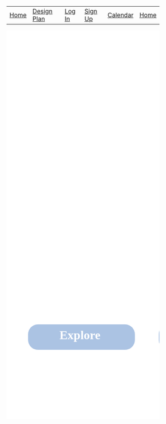 <html><head><link href="https://fonts.googleapis.com/css?family=Exo&display=swap" rel="stylesheet" /></head><body>
<table>
    <tr>
        <td><a href="/jazzyisking">Home</a></td>
        <td><a href="/jazzyisking/templates/designplan">Design Plan</a></td>
        <td><a href="/jazzyisking/templates/login">Log In</a></td>
        <td><a href="/jazzyisking/templates/signup">Sign Up</a></td>
        <td><a href="/jazzyisking/templates/calendar">Calendar</a></td>
        <td><a href="/jazzyisking/templates/home">Home</a></td>
    </tr>
    </table>
    <div class="v59_3"><div class="v80_10"></div><span class="v59_4">Home</span><span class="v59_5">Calender</span><span class="v80_12">Putting the jazz in your plans</span><span class="v59_6">Itinerary</span><span class="v59_7">Activities</span><span class="v59_8">Login</span><span class="v80_11">Jazzy Plans</span><div class="v80_14"></div><div class="v80_17"></div><span class="v80_15">Explore</span><span class="v80_18">Popular Places</span><div class="v80_16"></div><span class="v80_19">Search for activities</span><div class="v80_20"></div><div class="v80_21"></div><div class="v80_22"></div><span class="v105_2">Forum</span></div></body></html> <br/><br/> <style>* {
  box-sizing: border-box;
}
body {
  font-size: 14px;
}
.v59_3 {
  width: 100%;
  height: 1024px;
  background: rgba(255,255,255,1);
  opacity: 1;
  position: relative;
  top: 0px;
  left: 0px;
  overflow: hidden;
}
.v80_10 {
  width: 100%;
  height: 100%;
  background: url("../images/v80_10.png");
  background-repeat: no-repeat;
  background-position: center center;
  background-size: cover;
  opacity: 1;
  position: relative;
  top: 0px;
  left: 0px;
  overflow: hidden;
}
.v59_4 {
  width: 99px;
  color: rgba(255,255,255,1);
  position: absolute;
  top: 23px;
  left: 47px;
  font-family: Exo;
  font-weight: Regular;
  font-size: 36px;
  opacity: 1;
  text-align: left;
}
.v59_5 {
  width: 147px;
  color: rgba(255,255,255,1);
  position: absolute;
  top: 23px;
  left: 197px;
  font-family: Exo;
  font-weight: Regular;
  font-size: 36px;
  opacity: 1;
  text-align: left;
}
.v80_12 {
  width: 382px;
  color: rgba(255,255,255,1);
  position: absolute;
  top: 686px;
  left: 167px;
  font-family: Exo;
  font-weight: Bold;
  font-size: 28px;
  opacity: 1;
  text-align: left;
}
.v59_6 {
  width: 139px;
  color: rgba(255,255,255,1);
  position: absolute;
  top: 23px;
  left: 377px;
  font-family: Exo;
  font-weight: Regular;
  font-size: 36px;
  opacity: 1;
  text-align: left;
}
.v59_7 {
  width: 150px;
  color: rgba(255,255,255,1);
  position: absolute;
  top: 23px;
  left: 549px;
  font-family: Exo;
  font-weight: Regular;
  font-size: 36px;
  opacity: 1;
  text-align: left;
}
.v59_8 {
  width: 91px;
  color: rgba(255,255,255,1);
  position: absolute;
  top: 23px;
  left: 1328px;
  font-family: Exo;
  font-weight: Regular;
  font-size: 36px;
  opacity: 1;
  text-align: left;
}
.v80_11 {
  width: 481px;
  color: rgba(255,255,255,1);
  position: absolute;
  top: 308px;
  left: 112px;
  font-family: Exo;
  font-weight: ExtraBold;
  font-size: 96px;
  opacity: 1;
  text-align: center;
}
.v80_14 {
  width: 282px;
  height: 67px;
  background: rgba(136,170,215,1);
  opacity: 0.699999988079071;
  position: absolute;
  top: 774px;
  left: 57px;
  border-top-left-radius: 26px;
  border-top-right-radius: 26px;
  border-bottom-left-radius: 26px;
  border-bottom-right-radius: 26px;
  overflow: hidden;
}
.v80_17 {
  width: 282px;
  height: 67px;
  background: rgba(136,170,215,1);
  opacity: 0.699999988079071;
  position: absolute;
  top: 774px;
  left: 402px;
  border-top-left-radius: 26px;
  border-top-right-radius: 26px;
  border-bottom-left-radius: 26px;
  border-bottom-right-radius: 26px;
  overflow: hidden;
}
.v80_15 {
  width: 115px;
  color: rgba(255,255,255,1);
  position: absolute;
  top: 784px;
  left: 140px;
  font-family: Exo;
  font-weight: Bold;
  font-size: 32px;
  opacity: 1;
  text-align: left;
}
.v80_18 {
  width: 222px;
  color: rgba(255,255,255,1);
  position: absolute;
  top: 784px;
  left: 432px;
  font-family: Exo;
  font-weight: Bold;
  font-size: 32px;
  opacity: 1;
  text-align: left;
}
.v80_16 {
  width: 527px;
  height: 66px;
  background: rgba(13,48,91,1);
  opacity: 0.800000011920929;
  position: absolute;
  top: 404px;
  left: 812px;
  border-top-left-radius: 16px;
  border-top-right-radius: 16px;
  border-bottom-left-radius: 16px;
  border-bottom-right-radius: 16px;
  overflow: hidden;
}
.v80_19 {
  width: 298px;
  color: rgba(255,255,255,1);
  position: absolute;
  top: 416px;
  left: 879px;
  font-family: Exo;
  font-weight: Bold;
  font-size: 32px;
  opacity: 1;
  text-align: left;
}
.v80_20 {
  width: 32px;
  height: 31px;
  background: rgba(217,217,217,1);
  opacity: 1;
  position: absolute;
  top: 414px;
  left: 824px;
  border-radius: 50%;
}
.v80_21 {
  width: 5px;
  height: 28px;
  background: rgba(217,217,217,1);
  opacity: 1;
  position: absolute;
  top: 433px;
  left: 841px;
  border-top-left-radius: 2px;
  border-top-right-radius: 2px;
  border-bottom-left-radius: 2px;
  border-bottom-right-radius: 2px;
  transform: rotate(-35deg);
  overflow: hidden;
}
.v80_22 {
  width: 24px;
  height: 23px;
  background: rgba(23,64,110,1);
  opacity: 1;
  position: absolute;
  top: 418px;
  left: 828px;
  border-radius: 50%;
}
.v105_2 {
  width: 111px;
  color: rgba(255,255,255,1);
  position: absolute;
  top: 23px;
  left: 732px;
  font-family: Exo;
  font-weight: Regular;
  font-size: 36px;
  opacity: 1;
  text-align: left;
}
</style>